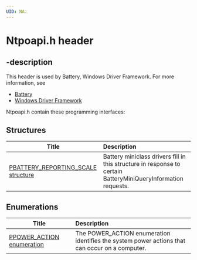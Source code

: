 ```yaml
---
UID: NA:
---
```


# Ntpoapi.h header

## -description

This header is used by Battery, Windows Driver Framework. For more information, see
- [Battery](../_battery/index.md)
- [Windows Driver Framework](../_wdf/index.md)

Ntpoapi.h contain these programming interfaces:


## Structures

| Title   | Description   |
| ---- |:---- |
| [PBATTERY_REPORTING_SCALE structure](ns-ntpoapi-pbattery_reporting_scale.md) | Battery miniclass drivers fill in this structure in response to certain BatteryMiniQueryInformation requests. |

## Enumerations

| Title   | Description   |
| ---- |:---- |
| [PPOWER_ACTION enumeration](ne-ntpoapi-ppower_action.md) | The POWER_ACTION enumeration identifies the system power actions that can occur on a computer. |
